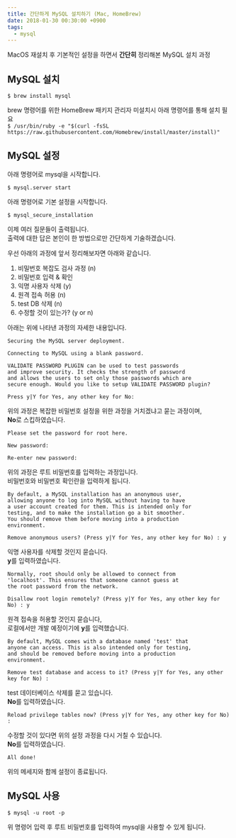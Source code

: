 ```yaml
---
title: 간단하게 MySQL 설치하기 (Mac, HomeBrew)
date: 2018-01-30 00:30:00 +0900
tags:
  - mysql
---
```


MacOS 재설치 후 기본적인 설정을 하면서 **간단히** 정리해본 MySQL 설치 과정


## MySQL 설치
```
$ brew install mysql
```

brew 명령어를 위한 HomeBrew 패키지 관리자 미설치시 아래 명령어를 통해 설치 필요  
`$ /usr/bin/ruby -e "$(curl -fsSL https://raw.githubusercontent.com/Homebrew/install/master/install)"`


## MySQL 설정
아래 명령어로 mysql을 시작합니다.
```
$ mysql.server start
```

아래 명령어로 기본 설정을 시작합니다.
```
$ mysql_secure_installation
```
이제 여러 질문들이 출력됩니다.  
출력에 대한 답은 본인이 한 방법으로만 간단하게 기술하겠습니다.

우선 아래의 과정에 앞서 정리해보자면 아래와 같습니다.
1. 비밀번호 복잡도 검사 과정 (n)
2. 비밀번호 입력 & 확인
3. 익명 사용자 삭제 (y)
4. 원격 접속 허용 (n)
5. test DB 삭제 (n)
6. 수정할 것이 있는가? (y or n)

아래는 위에 나타낸 과정의 자세한 내용입니다.

```
Securing the MySQL server deployment.

Connecting to MySQL using a blank password.

VALIDATE PASSWORD PLUGIN can be used to test passwords
and improve security. It checks the strength of password
and allows the users to set only those passwords which are
secure enough. Would you like to setup VALIDATE PASSWORD plugin?

Press y|Y for Yes, any other key for No:
```
위의 과정은 복잡한 비밀번호 설정을 위한 과정을 거치겠냐고 묻는 과정이며,  
**No**로 스킵하였습니다.

```
Please set the password for root here.

New password:

Re-enter new password:
```
위의 과정은 루트 비밀번호를 입력하는 과정입니다.  
비밀번호와 비밀번호 확인란을 입력하게 됩니다.

```
By default, a MySQL installation has an anonymous user,
allowing anyone to log into MySQL without having to have
a user account created for them. This is intended only for
testing, and to make the installation go a bit smoother.
You should remove them before moving into a production
environment.

Remove anonymous users? (Press y|Y for Yes, any other key for No) : y
```
익명 사용자를 삭제할 것인지 묻습니다.  
**y**를 입력하였습니다.

```
Normally, root should only be allowed to connect from
'localhost'. This ensures that someone cannot guess at
the root password from the network.

Disallow root login remotely? (Press y|Y for Yes, any other key for No) : y
```
원격 접속을 허용할 것인지 묻습니다,  
로컬에서만 개발 예정이기에 **y**를 입력했습니다.

```
By default, MySQL comes with a database named 'test' that
anyone can access. This is also intended only for testing,
and should be removed before moving into a production
environment.

Remove test database and access to it? (Press y|Y for Yes, any other key for No) :
```
test 데이터베이스 삭제를 묻고 있습니다.  
**No**를 입력하였습니다.

```
Reload privilege tables now? (Press y|Y for Yes, any other key for No) :
```
수정할 것이 있다면 위의 설정 과정을 다시 거칠 수 있습니다.  
**No**를 입력하였습니다.

```
All done!
```
위의 메세지와 함께 설정이 종료됩니다.

## MySQL 사용
```
$ mysql -u root -p
```
위 명령어 입력 후 루트 비밀번호를 입력하여 mysql을 사용할 수 있게 됩니다.
